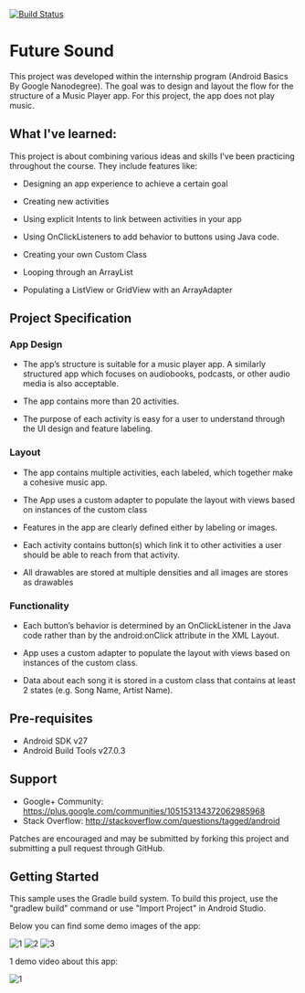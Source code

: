 [![Build Status](https://travis-ci.org/alexcatanet/Future-Sound.svg?branch=master)](https://travis-ci.org/alexcatanet/Future-Sound)
# Future Sound
This project was developed within the internship program (Android Basics By Google Nanodegree).
The goal was to design and layout the flow for the structure of a Music Player app. For this project, the app does not play music. 

## What I've learned:
This project is about combining various ideas and skills I've been practicing throughout the course. They include features like:

- Designing an app experience to achieve a certain goal

- Creating new activities

- Using explicit Intents to link between activities in your app

- Using OnClickListeners to add behavior to buttons using Java code.

- Creating your own Custom Class

- Looping through an ArrayList

- Populating a ListView or GridView with an ArrayAdapter

##  Project Specification
### App Design

- The app’s structure is suitable for a music player app. A similarly structured app which focuses on audiobooks, podcasts, or other audio media is also acceptable.

- The app contains more than 20 activities.

- The purpose of each activity is easy for a user to understand through the UI design and feature labeling.

### Layout

- The app contains multiple activities, each labeled, which together make a cohesive music app.

- The App uses a custom adapter to populate the layout with views based on instances of the custom class

- Features in the app are clearly defined either by labeling or images.

- Each activity contains button(s) which link it to other activities a user should be able to reach from that activity.

- All drawables are stored at multiple densities and all images are stores as drawables

### Functionality

- Each button’s behavior is determined by an OnClickListener in the Java code rather than by the android:onClick attribute in the XML Layout.

- App uses a custom adapter to populate the layout with views based on instances of the custom class.

- Data about each song it is stored in a custom class that contains at least 2 states (e.g. Song Name, Artist Name).

## Pre-requisites

- Android SDK v27
- Android Build Tools v27.0.3

## Support

- Google+ Community: https://plus.google.com/communities/105153134372062985968
- Stack Overflow: http://stackoverflow.com/questions/tagged/android

Patches are encouraged and may be submitted by forking this project and submitting a pull request through GitHub.

## Getting Started

This sample uses the Gradle build system. To build this project, use the "gradlew build" command or use "Import Project" in Android Studio.

Below you can find some demo images of the app:

![1](https://user-images.githubusercontent.com/33226462/40025403-5fbded08-57c9-11e8-85de-1859b0f75296.png)
![2](https://user-images.githubusercontent.com/33226462/40025404-5fe31ff6-57c9-11e8-94f4-777bd49dcaed.png)
![3](https://user-images.githubusercontent.com/33226462/40025406-600b57e6-57c9-11e8-8652-ff334f035944.png)

1 demo video about this app:

![1](https://user-images.githubusercontent.com/33226462/40025412-695c6588-57c9-11e8-93fc-1e2c1f23a87c.gif)

